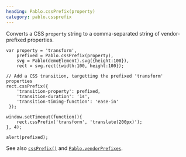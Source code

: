 ```yaml
--- 
heading: Pablo.cssPrefix(property)
category: pablo.cssprefix
---
```


Converts a CSS `property` string to a comma-separated string of vendor-prefixed properties.

    var property = 'transform',
        prefixed = Pablo.cssPrefix(property),
        svg = Pablo(demoElement).svg({height:100}),
        rect = svg.rect({width:100, height:100});

    // Add a CSS transition, targetting the prefixed 'transform' properties
    rect.cssPrefix({
        'transition-property': prefixed,
        'transition-duration': '1s',
        'transition-timing-function': 'ease-in'
     });

    window.setTimeout(function(){
        rect.cssPrefix('transform', 'translate(200px)');
    }, 4);

    alert(prefixed);


See also [`cssPrefix()`](/api/cssPrefix/) and [`Pablo.vendorPrefixes`](/api/Pablo.vendorPrefixes/).